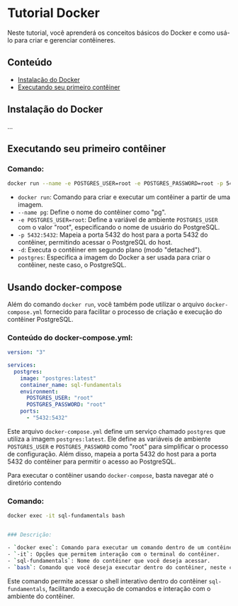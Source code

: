 # Tutorial Docker

Neste tutorial, você aprenderá os conceitos básicos do Docker e como usá-lo para criar e gerenciar contêineres.

## Conteúdo

- [Instalação do Docker](#instalação-do-docker)
- [Executando seu primeiro contêiner](#executando-seu-primeiro-contêiner)

## Instalação do Docker

...

## Executando seu primeiro contêiner

### Comando:

```bash
docker run --name -e POSTGRES_USER=root -e POSTGRES_PASSWORD=root -p 5432:5432 -d postgres
```

- `docker run`: Comando para criar e executar um contêiner a partir de uma imagem.
- `--name pg`: Define o nome do contêiner como "pg".
- `-e POSTGRES_USER=root`: Define a variável de ambiente `POSTGRES_USER` com o valor "root", especificando o nome de usuário do PostgreSQL.
- `-p 5432:5432`: Mapeia a porta 5432 do host para a porta 5432 do contêiner, permitindo acessar o PostgreSQL do host.
- `-d`: Executa o contêiner em segundo plano (modo "detached").
- `postgres`: Especifica a imagem do Docker a ser usada para criar o contêiner, neste caso, o PostgreSQL.

## Usando docker-compose

Além do comando `docker run`, você também pode utilizar o arquivo `docker-compose.yml` fornecido para facilitar o processo de criação e execução do contêiner PostgreSQL.

### Conteúdo do docker-compose.yml:

```yaml
version: "3"

services:
  postgres:
    image: "postgres:latest"
    container_name: sql-fundamentals
    environment:
      POSTGRES_USER: "root"
      POSTGRES_PASSWORD: "root"
    ports:
      - "5432:5432"
```

Este arquivo `docker-compose.yml` define um serviço chamado `postgres` que utiliza a imagem `postgres:latest`. Ele define as variáveis de ambiente `POSTGRES_USER` e `POSTGRES_PASSWORD` como "root" para simplificar o processo de configuração. Além disso, mapeia a porta 5432 do host para a porta 5432 do contêiner para permitir o acesso ao PostgreSQL.

Para executar o contêiner usando `docker-compose`, basta navegar até o diretório contendo

### Comando:

```bash
docker exec -it sql-fundamentals bash


### Descrição:

- `docker exec`: Comando para executar um comando dentro de um contêiner em execução.
- `-it`: Opções que permitem interação com o terminal do contêiner.
- `sql-fundamentals`: Nome do contêiner que você deseja acessar.
- `bash`: Comando que você deseja executar dentro do contêiner, neste caso, abre um shell Bash dentro do contêiner.
```

Este comando permite acessar o shell interativo dentro do contêiner `sql-fundamentals`, facilitando a execução de comandos e interação com o ambiente do contêiner.
